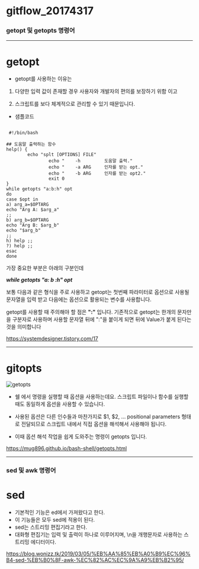 # gitflow_20174317

### getopt 및 getopts 명령어

***

# getopt

* getopt를 사용하는 이유는 

1) 다양한 입력 값이 존재할 경우 사용자와 개발자의 편의를 보장하기 위함 이고

2) 스크립트를 보다 체계적으로 관리할 수 있기 때문입니다.


* 샘플코드

```

 #!/bin/bash

## 도움말 출력하는 함수
help() {
        echo "splt [OPTIONS] FILE"
                echo "    -h         도움말 출력."
                echo "    -a ARG     인자를 받는 opt."
                echo "    -b ARG     인자를 받는 opt2."
                exit 0
}
while getopts "a:b:h" opt
do
case $opt in
a) arg_a=$OPTARG
echo "Arg A: $arg_a"
;;
b) arg_b=$OPTARG
echo "Arg B: $arg_b"
echo "$arg_b"
;;
h) help ;;
?) help ;;
esac
done

```

가장 중요한 부분은 아래의 구분인데 

***while getopts "a: b :h" opt***

보통 다음과 같은 형식을 주로 사용하고 getopt는 첫번째 파라미터로 옵션으로 사용될 문자열을 입력 받고 다음에는 옵션으로 활용되는 변수를 사용합니다.
 
getopt를 사용할 때 주의해야 할 점은 **":"** 입니다. 기존적으로 getopt는 한개의 문자만을 구분자로 사용하며 사용할 문자열 뒤에 ":"을 붙이게 되면 뒤에 Value가 붙게 된다는 것을 의미합니다

<https://systemdesigner.tistory.com/17>

***

# gitopts

![getopts](https://user-images.githubusercontent.com/94783175/142760812-0c9df6ae-35e6-4ff1-b8bc-5d2f089058a3.png)

* 쉘 에서 명령을 실행할 때 옵션을 사용하는데요. 스크립트 파일이나 함수를 실행할 때도 동일하게 옵션을 사용할 수 있습니다. 

* 사용된 옵션은 다른 인수들과 마찬가지로 $1, $2, ... positional parameters 형태로 전달되므로 스크립트 내에서 직접 옵션을 해석해서 사용해야 됩니다. 

* 이때 옵션 해석 작업을 쉽게 도와주는 명령이 getopts 입니다.

<https://mug896.github.io/bash-shell/getopts.html>

***

### sed 및 awk 명령어

# sed

* 기본적인 기능은 ed에서 가져왔다고 한다. 
* 이 기능들은 모두 sed에 적용이 된다. 
* sed는 스트리밍 편집기라고 한다. 
* 대화형 편집기는 입력 및 출력이 하나로 이루어지며, \n을 개행문자로 사용하는 스트리밍 에디터이다.
















<https://blog.wonizz.tk/2019/03/05/%EB%AA%85%EB%A0%B9%EC%96%B4-sed-%EB%B0%8F-awk-%EC%82%AC%EC%9A%A9%EB%B2%95/>
